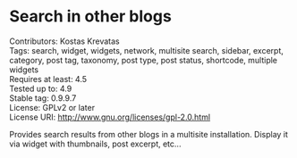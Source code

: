 # Search in other blogs

Contributors: Kostas Krevatas  
Tags: search, widget, widgets, network, multisite search, sidebar, excerpt, category, post tag, taxonomy, post type, post status, shortcode, multiple widgets  
Requires at least: 4.5  
Tested up to: 4.9  
Stable tag: 0.9.9.7  
License: GPLv2 or later  
License URI: http://www.gnu.org/licenses/gpl-2.0.html  

Provides search results from other blogs in a multisite installation. Display it via widget with thumbnails, post excerpt, etc...